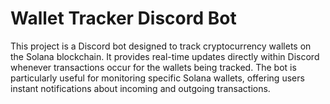 # Wallet Tracker Discord Bot

This project is a Discord bot designed to track cryptocurrency wallets on the Solana blockchain. It provides real-time updates directly within Discord whenever transactions occur for the wallets being tracked. The bot is particularly useful for monitoring specific Solana wallets, offering users instant notifications about incoming and outgoing transactions.
